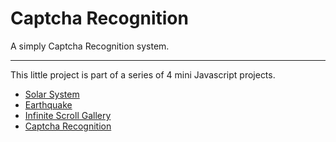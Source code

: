 # Captcha Recognition

A simply Captcha Recognition system.

---

This little project is part of a series of 4 mini Javascript projects.

- [Solar System](https://github.com/Mel-ania/Solar-system)
- [Earthquake](https://github.com/Mel-ania/Earthquake)
- [Infinite Scroll Gallery](https://github.com/Mel-ania/Gallery)
- [Captcha Recognition](https://github.com/Mel-ania/Robot)
